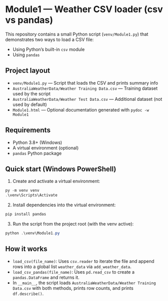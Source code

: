 # Module1 — Weather CSV loader (csv vs pandas)

This repository contains a small Python script (`venv/Module1.py`) that demonstrates two ways to load a CSV file:
- Using Python’s built-in `csv` module
- Using `pandas`


## Project layout

- `venv/Module1.py` — Script that loads the CSV and prints summary info
- `AustraliaWeatherData/Weather Training Data.csv` — Training dataset used by the script
- `AustraliaWeatherData/Weather Test Data.csv` — Additional dataset (not used by default)
- `Module1.html` — Optional documentation generated with `pydoc -w Module1`


## Requirements

- Python 3.8+ (Windows)
- A virtual environment (optional)
- `pandas` Python package

## Quick start (Windows PowerShell)

1) Create and activate a virtual environment:

```powershell
py -m venv venv
.\venv\Scripts\Activate
```

2) Install dependencies into the virtual environment:

```powershell
pip install pandas
```

3) Run the script from the project root (with the venv active):

```powershell
python .\venv\Module1.py
```


## How it works

- `load_csv(file_name)`: Uses `csv.reader` to iterate the file and append rows into a global list `weather_data` via `add_weather_data`.
- `load_csv_pandas(file_name)`: Uses `pd.read_csv` to create a `pandas.DataFrame` and returns it.
- In `__main__`, the script loads `AustraliaWeatherData/Weather Training Data.csv` with both methods, prints row counts, and prints `df.describe()`.

